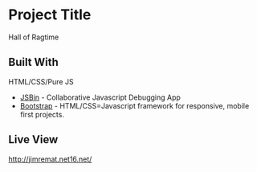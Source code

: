 # Project Title
Hall of Ragtime

## Built With

HTML/CSS/Pure JS
* [JSBin](https://jsbin.com) - Collaborative Javascript Debugging App
* [Bootstrap](http://getbootstrap.com/) - HTML/CSS=Javascript framework for responsive, mobile first projects.


## Live View
http://jimremat.net16.net/


